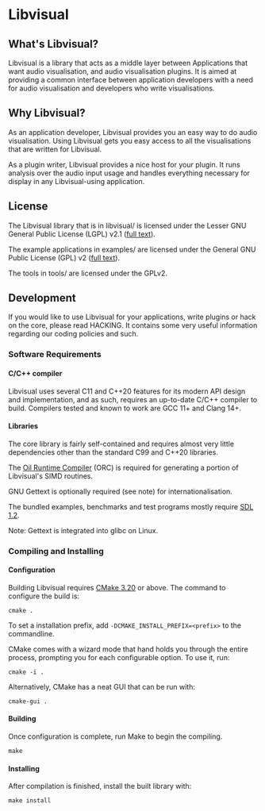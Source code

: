 # Libvisual

## What's Libvisual?

Libvisual is a library that acts as a middle layer between
Applications that want audio visualisation, and audio visualisation
plugins. It is aimed at providing a common interface between
application developers with a need for audio visualisation and
developers who write visualisations.

## Why Libvisual?

As an application developer, Libvisual provides you an easy way to do
audio visualisation. Using Libvisual gets you easy access to all the
visualisations that are written for Libvisual.

As a plugin writer, Libvisual provides a nice host for your plugin.
It runs analysis over the audio input usage and handles everything
necessary for display in any Libvisual-using application.

## License

The Libvisual library that is in libvisual/ is licensed under the
Lesser GNU General Public License (LGPL) v2.1
([full text](https://www.gnu.org/licenses/old-licenses/lgpl-2.1.html)).

The example applications in examples/ are licensed under the General
GNU Public License (GPL) v2
([full text](https://www.gnu.org/licenses/old-licenses/gpl-2.0.html)).

The tools in tools/ are licensed under the GPLv2.

## Development

If you would like to use Libvisual for your applications, write
plugins or hack on the core, please read HACKING. It contains some
very useful information regarding our coding policies and such.

### Software Requirements

#### C/C++ compiler

Libvisual uses several C11 and C++20 features for its modern API
design and implementation, and as such, requires an up-to-date C/C++
compiler to build. Compilers tested and known to work are GCC 11+ and
Clang 14+.

#### Libraries

The core library is fairly self-contained and requires almost very
little dependencies other than the standard C99 and C++20 libraries.

The [Oil Runtime Compiler](https://gstreamer.freedesktop.org/projects/orc.html) (ORC) is
required for generating a portion of Libvisual's SIMD routines.

GNU Gettext is optionally required (see note) for
internationalisation.

The bundled examples, benchmarks and test programs mostly require
[SDL 1.2](https://www.libsdl.org).

Note: Gettext is integrated into glibc on Linux.

### Compiling and Installing

#### Configuration

Building Libvisual requires [CMake 3.20](https://www.cmake.org) or
above. The command to configure the build is:

    cmake .

To set a installation prefix, add `-DCMAKE_INSTALL_PREFIX=<prefix>` to
the commandline.

CMake comes with a wizard mode that hand holds you through the entire
process, prompting you for each configurable option. To use it, run:

    cmake -i .

Alternatively, CMake has a neat GUI that can be run with:

    cmake-gui .

#### Building

Once configuration is complete, run Make to begin the compiling.

    make

#### Installing

After compilation is finished, install the built library with:

    make install
